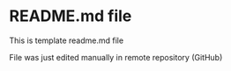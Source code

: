 # README.md file
This is template readme.md file

File was just edited manually in remote repository (GitHub)
